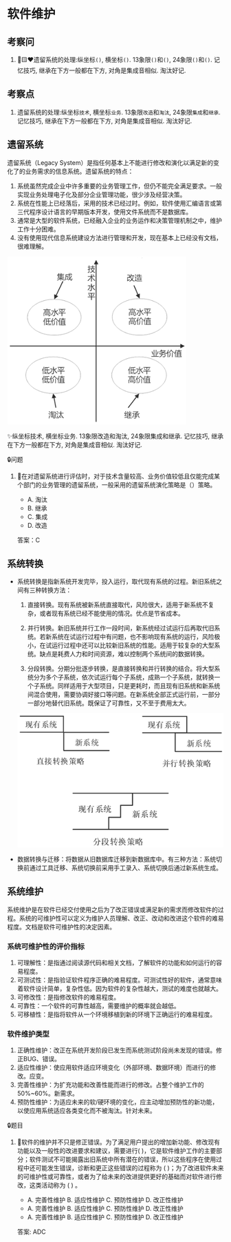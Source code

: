 # 软件维护


## 考察问

1. 🔴🟨❤️遗留系统的处理:纵坐标`()`, 横坐标`()`. 13象限`()`和`()`, 24象限`()`和`()`. 记忆技巧, 继承在下方一般都在下方, 对角是集成音相似. 淘汰好记.

## 考察点

1. 遗留系统的处理:纵坐标`技术`, 横坐标`业务`. 13象限`改造`和`淘汰`, 24象限`集成`和`继承`. 记忆技巧, 继承在下方一般都在下方, 对角是集成音相似. 淘汰好记.



## 遗留系统

遗留系统（Legacy System）是指任何基本上不能进行修改和演化以满足新的变化了的业务需求的信息系统。遗留系统的特点：

1. 系统虽然完成企业中许多重要的业务管理工作，但仍不能完全满足要求。一般实现业务处理电子化及部分企业管理功能，很少涉及经营决策。
2. 系统在性能上已经落后，采用的技术已经过时。例如，软件使用汇编语言或第三代程序设计语言的早期版本开发，使用文件系统而不是数据库。
3. 通常是大型的软件系统，已经融入企业的业务运作和决策管理机制之中，维护工作十分困难。
4. 没有使用现代信息系统建设方法进行管理和开发，现在基本上已经没有文档，很难理解。

![alt text](软件工程/26.png)

✨纵坐标技术, 横坐标业务. 13象限改造和淘汰, 24象限集成和继承. 记忆技巧, 继承在下方一般都在下方, 对角是集成音相似. 淘汰好记.


🔒问题

1. 💛在对遗留系统进行评估时，对于技术含量较高、业务价值较低且仅能完成某个部门的业务管理的遗留系统，一般采用的遗留系统演化策略是（）策略。
    - A. 淘汰
    - B. 继承
    - C. 集成
    - D. 改造

    答案：C 



## 系统转换

- 系统转换是指新系统开发完毕，投入运行，取代现有系统的过程。新旧系统之间有三种转换方法：
  
    1. 直接转换。现有系统被新系统直接取代，风险很大，适用于新系统不复杂，或者现有系统已经不能使用的情况。优点是节省成本。

    2. 并行转换。新旧系统并行工作一段时间，新系统经过试运行后再取代旧系统。若新系统在试运行过程中有问题，也不影响现有系统的运行，风险极小，在试运行过程中还可以比较新旧系统的性能。适用于较复杂的大型系统。缺点是耗费人力和时间资源，难以控制两个系统间的数据转换。

    3. 分段转换。分期分批逐步转换，是直接转换和并行转换的结合。将大型系统分为多个子系统，依次试运行每个子系统，成熟一个子系统，就转换一个子系统。同样适用于大型项目，只是更耗时，而且现有旧系统和新系统间混合使用，需要协调好接口等问题。在新系统全部正式运行前，一部分一部分地替代旧系统。既保证了可靠性，又不至于费用太大。

    ![alt text](软件工程/27.png)

- 数据转换与迁移：将数据从旧数据库迁移到新数据库中。有三种方法：系统切换前通过工具迁移、系统切换前采用手工录入、系统切换后通过新系统生成。

## 系统维护

系统维护是在软件已经交付使用之后为了改正错误或满足新的需求而修改软件的过程。系统的可维护性可以定义为维护人员理解、改正、改动和改进这个软件的难易程度。文档是软件可维护性的决定因素。

### 系统可维护性的评价指标

1. 可理解性：是指通过阅读源代码和相关文档，了解软件的功能和如何运行的容易程度。
2. 可测试性：是指验证软件程序正确的难易程度。可测试性好的软件，通常意味着软件设计简单，复杂性低。因为软件的复杂性越大，测试的难度也就越大。
3. 可修改性：是指修改软件的难易程度。
4. 可靠性：一个软件的可靠性越高，需要维护的概率就会越低。
5. 可移植性：是指将软件从一个环境移植到新的环境下正确运行的难易程度。

### 软件维护类型

1. 正确性维护：改正在系统开发阶段已发生而系统测试阶段尚未发现的错误。修正BUG、错误。
2. 适应性维护：使应用软件适应环境变化（外部环境、数据环境）而进行的修改。应变。
3. 完善性维护：为扩充功能和改善性能而进行的修改。占整个维护工作的50%~60%。新需求。
4. 预防性维护：为适应未来的软/硬环境的变化，应主动增加预防性的新功能，以使应用系统适应各类变化而不被淘汰。针对未来。

🔒题目

1. 💚软件的维护并不只是修正错误。为了满足用户提出的增加新功能、修改现有功能以及一般性的改进要求和建议，需要进行(  )，它是软件维护工作的主要部分；软件测试不可能揭露出旧系统中所有潜在的错误，所以这些程序在使用过程中还可能发生错误，诊断和更正这些错误的过程称为 (  )；为了改进软件未来的可维护性或可靠性，或者为了给未来的改进提供更好的基础而对软件进行修改，这类活动称为 (  ) 。
  
    - A. 完善性维护  B. 适应性维护  C. 预防性维护  D. 改正性维护
    - A. 完善性维护  B. 适应性维护  C. 预防性维护  D. 改正性维护
    - A. 完善性维护  B. 适应性维护  C. 预防性维护  D. 改正性维护

    答案: ADC
